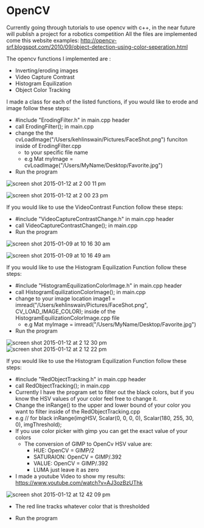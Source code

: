 # OpenCV
Currently going through tutorials to use opencv with c++, in the near future will publish a project for a robotics competition
All the files are implemented come this website examples: 
http://opencv-srf.blogspot.com/2010/09/object-detection-using-color-seperation.html

The opencv functions I implemented are :
- Inverting/eroding images
- Video Capture Contrast 
- Histogram Equilization 
- Object Color Tracking 

I made a class for each of the listed functions, if you would like to erode and image follow these steps: 
- #include "ErodingFilter.h" in main.cpp header
- call ErodingFilter(); in main.cpp
- change the the cvLoadImage("/Users/kehlinswain/Pictures/FaceShot.png") funciton inside of ErodingFilter.cpp
  - to your specific file name 
  - e.g Mat myImage = cvLoadImage("/Users/MyName/Desktop/Favorite.jpg")
- Run the program

![screen shot 2015-01-12 at 2 00 11 pm](https://cloud.githubusercontent.com/assets/9138420/5709935/95e917a8-9a63-11e4-9f35-968fe184c554.png)

![screen shot 2015-01-12 at 2 00 23 pm](https://cloud.githubusercontent.com/assets/9138420/5709951/b9b22d6e-9a63-11e4-832a-0a354830ede7.png)


 If you would like to use the VideoContrast Function follow these steps: 
- #include "VideoCaptureContrastChange.h" in main.cpp header
- call VideoCaptureContrastChange(); in main.cpp
- Run the program

![screen shot 2015-01-09 at 10 16 30 am](https://cloud.githubusercontent.com/assets/9138420/5709989/272ed0f4-9a64-11e4-8a4f-99c1b3a9cdbe.png)

![screen shot 2015-01-09 at 10 16 49 am](https://cloud.githubusercontent.com/assets/9138420/5709992/2aa48a1c-9a64-11e4-9e20-bf2482423d3d.png)

 If you would like to use the Histogram Equilization  Function follow these steps: 
- #include "HistogramEquilizationColorImage.h" in main.cpp header
- call HistogramEquilizationColorImage(); in main.cpp
- change to your image location image1 = imread("/Users/kehlinswain/Pictures/FaceShot.png", CV_LOAD_IMAGE_COLOR); inside of the HistogramEquilizationColorImage.cpp file
  - e.g Mat myImage = imread("/Users/MyName/Desktop/Favorite.jpg")
- Run the program

![screen shot 2015-01-12 at 2 12 30 pm](https://cloud.githubusercontent.com/assets/9138420/5710121/1b14f2ac-9a65-11e4-99ff-d0568f33a336.png)
![screen shot 2015-01-12 at 2 12 22 pm](https://cloud.githubusercontent.com/assets/9138420/5710118/184f4ce8-9a65-11e4-8aa3-f4719c2ccd4d.png)

 If you would like to use the Histogram Equilization  Function follow these steps: 
- #include "RedObjectTracking.h" in main.cpp header
- call RedObjectTracking(); in main.cpp
- Currently I have the program set to filter out the black colors, but if you know the HSV values of your color feel free to change it.
- Change the inRange() to the upper and lower bound of your color you want to filter inside of the RedObjectTracking.cpp
 - e.g // for black
        inRange(imgHSV, Scalar(0, 0, 0, 0), Scalar(180, 255, 30, 0), imgThreshold);
- If you use color picker with gimp you can get the exact value of your colors
  - The conversion of GIMP to OpenCv HSV value are:
    - HUE: OpenCV = GIMP/2
    - SATURAION: OpenCV = GIMP/.392
    - VALUE: OpenCV = GIMP/.392
    - LUMA just leave it as zero
- I made a youtube Video to show my results:
    https://www.youtube.com/watch?v=AJ3ozBzUThk
    
![screen shot 2015-01-12 at 12 42 09 pm](https://cloud.githubusercontent.com/assets/9138420/5710357/fcf69404-9a66-11e4-9656-ec2f2ecc9f9c.png)

- The red line tracks whatever color that is thresholded



- Run the program

